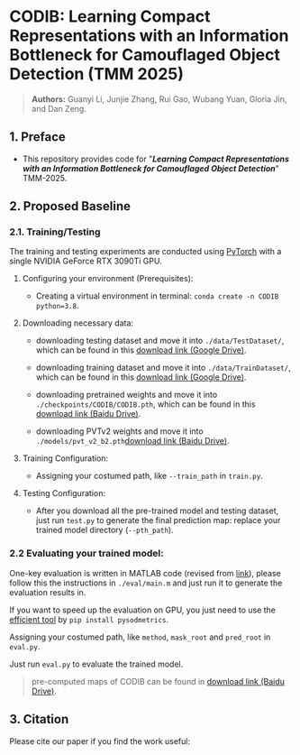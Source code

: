 # CODIB: Learning Compact Representations with an Information Bottleneck for Camouflaged Object Detection (TMM 2025)


> **Authors:** 
> Guanyi Li,
> Junjie Zhang,
> Rui Gao,
> Wubang Yuan,
> Gloria Jin, 
> and Dan Zeng.

## 1. Preface

- This repository provides code for "_**Learning Compact Representations with an Information Bottleneck for Camouflaged Object Detection**_" TMM-2025.

## 2. Proposed Baseline

### 2.1. Training/Testing

The training and testing experiments are conducted using [PyTorch](https://github.com/pytorch/pytorch) with 
a single NVIDIA GeForce RTX 3090Ti GPU.

1. Configuring your environment (Prerequisites):
    
    + Creating a virtual environment in terminal: `conda create -n CODIB python=3.8`.
    

1. Downloading necessary data:

    + downloading testing dataset and move it into `./data/TestDataset/`, 
    which can be found in this [download link (Google Drive)](https://drive.google.com/file/d/1SLRB5Wg1Hdy7CQ74s3mTQ3ChhjFRSFdZ/view?usp=sharing).
    
    + downloading training dataset and move it into `./data/TrainDataset/`, 
    which can be found in this [download link (Google Drive)](https://drive.google.com/file/d/1Kifp7I0n9dlWKXXNIbN7kgyokoRY4Yz7/view?usp=sharing).
    
    + downloading pretrained weights and move it into `./checkpoints/CODIB/CODIB.pth`, 
    which can be found in this [download link (Baidu Drive)](https://pan.baidu.com/s/1tVno4D_aQnKKTRpuoMiHwQ?pwd=fzfx).
    
    + downloading PVTv2 weights and move it into `./models/pvt_v2_b2.pth`[download link (Baidu Drive)](https://pan.baidu.com/s/1aoabxPFaR2h4BMZSoXESuQ?pwd=2zs4).
   
1. Training Configuration:

    + Assigning your costumed path, like `--train_path` in `train.py`.

1. Testing Configuration:

    + After you download all the pre-trained model and testing dataset, just run `test.py` to generate the final prediction map: 
    replace your trained model directory (`--pth_path`).

### 2.2 Evaluating your trained model:

One-key evaluation is written in MATLAB code (revised from [link](https://github.com/DengPingFan/CODToolbox)), 
please follow this the instructions in `./eval/main.m` and just run it to generate the evaluation results in.

If you want to speed up the evaluation on GPU, you just need to use the [efficient tool](https://github.com/lartpang/PySODMetrics) by `pip install pysodmetrics`.

Assigning your costumed path, like `method`, `mask_root` and `pred_root` in `eval.py`.

Just run `eval.py` to evaluate the trained model.

> pre-computed maps of CODIB can be found in [download link (Baidu Drive)](https://pan.baidu.com/s/128rakZjOai1JmH1fgE5eiQ?pwd=siyg).


## 3. Citation

Please cite our paper if you find the work useful: 



